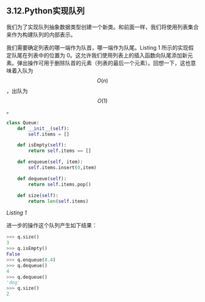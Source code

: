 ## 3.12.Python实现队列
我们为了实现队列抽象数据类型创建一个新类。和前面一样，我们将使用列表集合来作为构建队列的内部表示。

我们需要确定列表的哪一端作为队首，哪一端作为队尾。Listing 1 所示的实现假定队尾在列表中的位置为 0。这允许我们使用列表上的插入函数向队尾添加新元素。弹出操作可用于删除队首的元素（列表的最后一个元素）。回想一下，这也意味着入队为 $$O(n)$$，出队为 $$O(1)$$。

```py
class Queue:
    def __init__(self):
        self.items = []

    def isEmpty(self):
        return self.items == []

    def enqueue(self, item):
        self.items.insert(0,item)

    def dequeue(self):
        return self.items.pop()

    def size(self):
        return len(self.items)
```

*Listing 1*

进一步的操作这个队列产生如下结果：

```py
>>> q.size()
3
>>> q.isEmpty()
False
>>> q.enqueue(8.4)
>>> q.dequeue()
4
>>> q.dequeue()
'dog'
>>> q.size()
2
```
